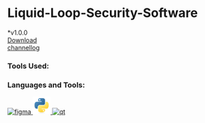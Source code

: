 # Liquid-Loop-Security-Software


*v1.0.0<br>
[Download](https://github.com/amalprasad0/Liquid-Loop-Security-Software/releases/tag/v1.0.0)<br>
        [channellog]( https://github.com/amalprasad0/Liquid-Loop-Security-Software/commits/v1.0.0)


<h3 align="left">Tools Used:</h3>
<p align="left">
</p>

<h3 align="left">Languages and Tools:</h3>
<p align="left"> <a href="https://www.figma.com/" target="_blank" rel="noreferrer"> <img src="https://www.vectorlogo.zone/logos/figma/figma-icon.svg" alt="figma" width="40" height="40"/> </a> <a href="https://www.python.org" target="_blank" rel="noreferrer"> <img src="https://raw.githubusercontent.com/devicons/devicon/master/icons/python/python-original.svg" alt="python" width="40" height="40"/> </a> <a href="https://www.qt.io/" target="_blank" rel="noreferrer"> <img src="https://upload.wikimedia.org/wikipedia/commons/0/0b/Qt_logo_2016.svg" alt="qt" width="40" height="40"/> </a> </p>

